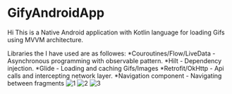 # GifyAndroidApp
Hi
This is a Native Android application with Kotlin language for loading Gifs using MVVM architecture.

Libraries the I have used are as followes:
 *Couroutines/Flow/LiveData - Asynchronous programming with observable pattern.
 *Hilt - Dependency injection.
 *Glide - Loading and caching Gifs/Images
 *Retrofit/OkHttp - Api calls and intercepting network layer.
 *Navigation component - Navigating between fragments
 ![1](https://user-images.githubusercontent.com/51333944/175575638-c69792ba-ae33-4e3d-8217-7874a69c6f9e.jpg)
![2](https://user-images.githubusercontent.com/51333944/175575687-b5d8c827-0040-4f89-b708-9d30a88a61dc.jpg)
![3](https://user-images.githubusercontent.com/51333944/175575715-2311c86a-4b3c-4deb-a95d-10f2ce9d50dd.jpg)
